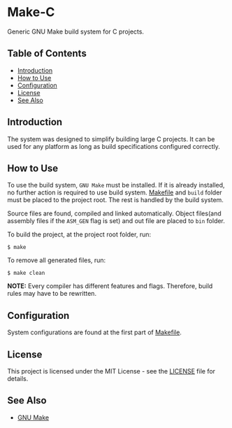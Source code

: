 # Make-C

Generic GNU Make build system for C projects.

## Table of Contents
- [Introduction](#introduction)
- [How to Use](#how-to-use)
- [Configuration](#configuration)
- [License](#license)
- [See Also](#see-also)

## Introduction

The system was designed to simplify building large C projects. It can be used
for any platform as long as build specifications  configured correctly.

## How to Use

To use the build system, `GNU Make` must be installed. If it is already
installed, no further action is required to use build system.
[Makefile](Makefile) and `build` folder must be placed to the project root.
The rest is handled by the build system.

Source files are found, compiled and linked automatically. Object files(and
assembly files if the `ASM_GEN` flag is set) and out file are placed to `bin`
folder.

To build the project, at the project root folder, run:

```
$ make
```

To remove all generated files, run:

```
$ make clean
```

__NOTE:__ Every compiler has different features and flags. Therefore,
build rules may have to be rewritten.

## Configuration

System configurations are found at the first part of [Makefile](Makefile).

## License

This project is licensed under the MIT License - see the
[LICENSE](LICENSE) file for details.

## See Also

- [GNU Make](https://www.gnu.org/software/make/)
